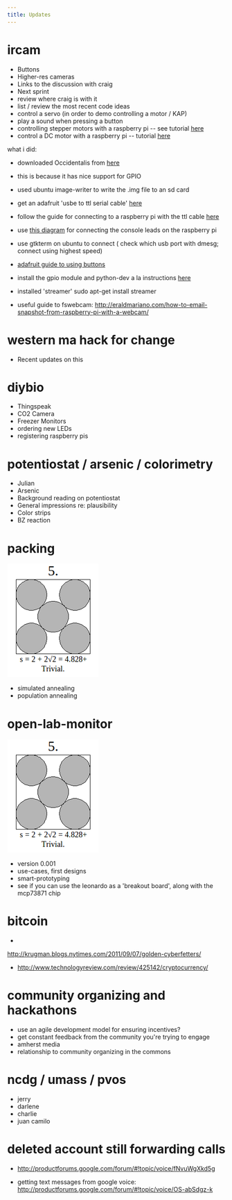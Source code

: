 ```yaml
---
title: Updates
---
```


# ircam

- Buttons
- Higher-res cameras
- Links to the discussion with craig
- Next sprint
- review where craig is with it
- list / review the most recent code ideas
- control a servo (in order to demo controlling a motor / KAP)
- play a sound when pressing a button
- controlling stepper motors with a raspberry pi -- see tutorial [here](http://learn.adafruit.com/adafruits-raspberry-pi-lesson-10-stepper-motors)
- control a DC motor with a raspberry pi -- tutorial [here](http://learn.adafruit.com/adafruit-raspberry-pi-lesson-9-controlling-a-dc-motor)

what i did:

- downloaded Occidentalis from [here](http://learn.adafruit.com/adafruit-raspberry-pi-educational-linux-distro/occidentalis-v0-dot-2)

- this is because it has nice support for GPIO

- used ubuntu image-writer to write the .img file to an sd card

- get an adafruit 'usbe to ttl serial cable' [here](http://www.adafruit.com/products/954)

- follow the guide for connecting to a raspberry pi with the ttl cable [here](http://learn.adafruit.com/adafruits-raspberry-pi-lesson-5-using-a-console-cable)

- use [this diagram](http://learn.adafruit.com/adafruits-raspberry-pi-lesson-5-using-a-console-cable/connect-the-lead) for connecting the console leads on the raspberry pi

- use gtkterm on ubuntu to connect
( check which usb port with dmesg; connect using highest speed)

- [adafruit guide to using buttons](http://learn.adafruit.com/playing-sounds-and-using-buttons-with-raspberry-pi/overview)

- install the gpio module and python-dev a la instructions [here](http://learn.adafruit.com/playing-sounds-and-using-buttons-with-raspberry-pi/install-python-module-rpi-dot-gpio)

- installed 'streamer' sudo apt-get install streamer

- useful guide to fswebcam:
http://eraldmariano.com/how-to-email-snapshot-from-raspberry-pi-with-a-webcam/

# western ma hack for change

- Recent updates on this

# diybio

- Thingspeak
- CO2 Camera
- Freezer Monitors
- ordering new LEDs
- registering raspberry pis

# potentiostat / arsenic / colorimetry

- Julian
- Arsenic
- Background reading on potentiostat
- General impressions re: plausibility
- Color strips
- BZ reaction

# packing

![An optimal packing for N=5.](/images/N5.png)

- simulated annealing
- population annealing

# open-lab-monitor

![An optimal packing for N=5.](/images/N5.png)

- version 0.001
- use-cases, first designs
- smart-prototyping
- see if you can use the leonardo as a 'breakout board', along with the mcp73871 chip

# bitcoin
 - 
http://krugman.blogs.nytimes.com/2011/09/07/golden-cyberfetters/
- http://www.technologyreview.com/review/425142/cryptocurrency/

# community organizing and hackathons

- use an agile development model for ensuring incentives?
- get constant feedback from the community you're trying to engage
- amherst media
- relationship to community organizing in the commons

# ncdg / umass / pvos

- jerry
- darlene
- charlie
- juan camilo

# deleted account still forwarding calls

- http://productforums.google.com/forum/#!topic/voice/fNvuWgXkd5g

- getting text messages from google voice:
http://productforums.google.com/forum/#!topic/voice/OS-abSdgz-k



